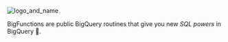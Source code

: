 ![logo_and_name](https://user-images.githubusercontent.com/111615732/186508787-6af04ed0-4750-4c49-926a-eacfd4a3dfbb.png)

BigFunctions are public BigQuery routines that give you new *SQL powers* in BigQuery 💪.
